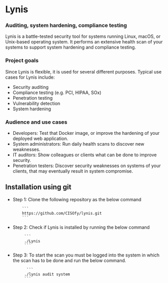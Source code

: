 # Lynis

### Auditing, system hardening, compliance testing

Lynis is a battle-tested security tool for systems running Linux, macOS, or Unix-based operating system. It performs an extensive health scan of your systems to support system hardening and compliance testing.

### Project goals

Since Lynis is flexible, it is used for several different purposes. Typical use cases for Lynis include:

* Security auditing
* Compliance testing (e.g. PCI, HIPAA, SOx)
* Penetration testing
* Vulnerability detection
* System hardening

### Audience and use cases

* Developers: Test that Docker image, or improve the hardening of your deployed web application.
* System administrators: Run daily health scans to discover new weaknesses.
* IT auditors: Show colleagues or clients what can be done to improve security.
* Penetration testers: Discover security weaknesses on systems of your clients, that may eventually result in system compromise.

## Installation using git

* Step 1: Clone the following repository as the below command
          
         
          ```
          https://github.com/CISOfy/lynis.git
          ```
* Step 2: Check if Lynis is installed by running the below command
           
           
           ```
           ./Lynis
           ```
* Step 3: To start the scan you must be logged into the system in which the scan has to be done and run the below command.
          
          
            ```
           ./lynis audit system
           ```
